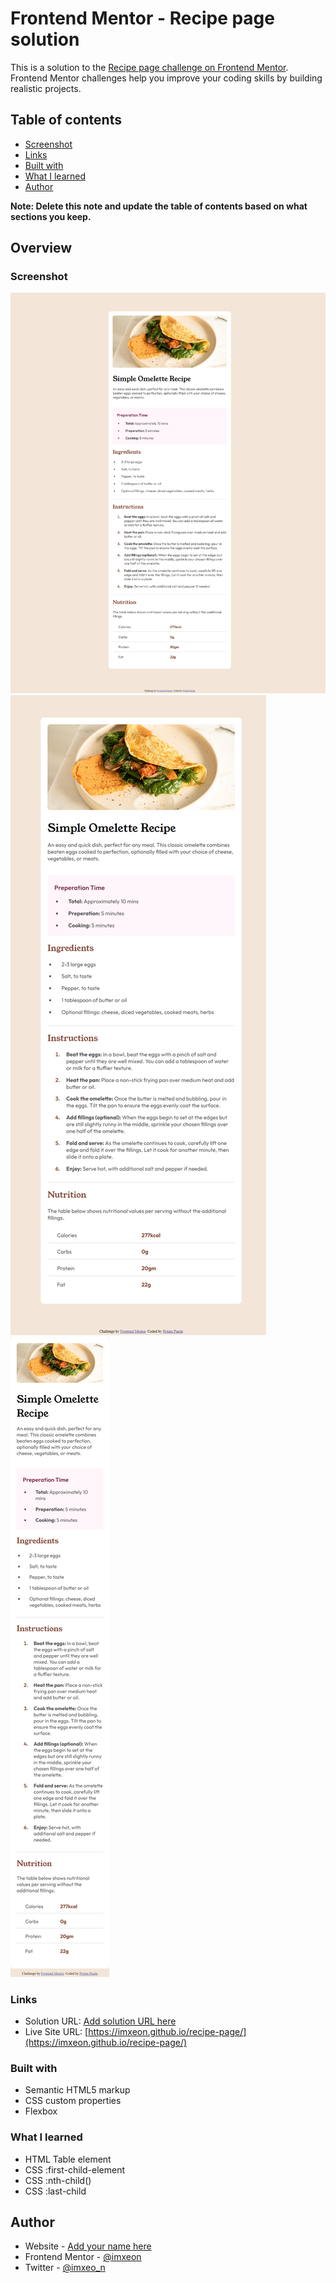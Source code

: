 # Frontend Mentor - Recipe page solution

This is a solution to the [Recipe page challenge on Frontend Mentor](https://www.frontendmentor.io/challenges/recipe-page-KiTsR8QQKm). Frontend Mentor challenges help you improve your coding skills by building realistic projects. 

## Table of contents

  - [Screenshot](#screenshot)
  - [Links](#links)
  - [Built with](#built-with)
  - [What I learned](#what-i-learned)
- [Author](#author)

**Note: Delete this note and update the table of contents based on what sections you keep.**

## Overview

### Screenshot

![Desktop-design](./assets/images/desktop-design.png)
![Desktop-design](./assets/images/tab-design.png)
![Desktop-design](./assets/images/mobile-design.png)


### Links

- Solution URL: [Add solution URL here](https://your-solution-url.com)
- Live Site URL: [https://imxeon.github.io/recipe-page/](https://imxeon.github.io/recipe-page/)

### Built with

- Semantic HTML5 markup
- CSS custom properties
- Flexbox

### What I learned

- HTML Table element
- CSS :first-child-element
- CSS :nth-child()
- CSS :last-child

## Author

- Website - [Add your name here]()
- Frontend Mentor - [@imxeon](https://www.frontendmentor.io/profile/@imxeon)
- Twitter - [@imxeo_n](https://www.twitter.com/@imxeo_n)
